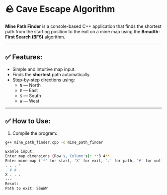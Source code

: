 # 🪨 Cave Escape Algorithm

**Mine Path Finder** is a console-based C++ application that finds the shortest path from the starting position to the exit on a mine map using the **Breadth-First Search (BFS)** algorithm.

---

## ✅ Features:
- Simple and intuitive map input.
- Finds the **shortest** path automatically.
- Step-by-step directions using:
  - `N` — North  
  - `E` — East  
  - `S` — South  
  - `W` — West  

---

## ✅ How to Use:
1. Compile the program:
```bash
g++ mine_path_finder.cpp -o mine_path_finder
---
Examle input:
Enter map dimensions (Row's, Column's): **3 4**
Enter mine map ('*' for start, 'X' for exit, '.' for path, '#' for wall. Use the space button between your inputs.):
. . . *
. # # .
X . . .
---
Resot:
Path to exit: SSWWW
